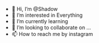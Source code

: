- 👋 Hi, I’m @Shadow
- 👀 I’m interested in Everything 
- 🌱 I’m currently learning 
- 💞️ I’m looking to collaborate on ...
- 📫 How to reach me by instagram

<!---
devil123-hub/devil123-hub is a ✨ special ✨ repository because its `README.md` (this file) appears on your GitHub profile.
You can click the Preview link to take a look at your changes.
--->

